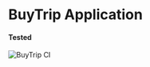 # BuyTrip Application

#### Tested  
![BuyTrip CI](https://github.com/arilsonsantos/trip-application/workflows/BuyTrip%20CI/badge.svg)